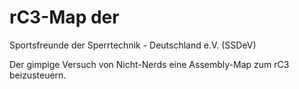 # rC3-Map der 
Sportsfreunde der Sperrtechnik - Deutschland e.V. (SSDeV)

Der gimpige Versuch von Nicht-Nerds eine Assembly-Map zum rC3 beizusteuern.

